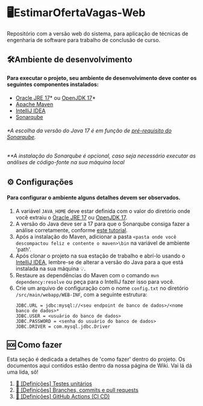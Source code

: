 # 🖥️EstimarOfertaVagas-Web
Repositório com a versão web do sistema, para aplicação de técnicas de engenharia de software para trabalho de conclusão de curso.

## 🛠️Ambiente de desenvolvimento 
#### Para executar o projeto, seu ambiente de desenvolvimento deve conter os seguintes componentes instalados: 
- [Oracle JRE 17](https://www.oracle.com/java/technologies/javase/jdk17-archive-downloads.html)* ou [OpenJDK 17](https://openjdk.org/projects/jdk/17/)*
- [Apache Maven](https://maven.apache.org/install.html)
- [IntelliJ IDEA](https://www.jetbrains.com/idea/download/)
- [Sonarqube](https://docs.sonarqube.org/latest/)

###### *A escolha da versão do Java 17 é em função de [pré-requisito do Sonarqube](https://docs.sonarqube.org/latest/requirements/prerequisites-and-overview/).
###### **A instalação do Sonarqube é opcional, caso seja necessário executar as análises de código-fonte na sua máquina local

## ⚙️ Configurações 
#### Para configurar o ambiente alguns detalhes devem ser observados.
1. A variável `JAVA_HOME` deve estar definida com o valor do diretório onde você extraiu o [Oracle JRE 17](https://www.oracle.com/java/technologies/javase/jdk17-archive-downloads.html) ou [OpenJDK 17](https://openjdk.org/projects/jdk/17/).
2. A versão do Java deve ser a 17 para que o Sonarqube consiga fazer a análise corretamente, conforme [este tutorial](https://docs.sonarqube.org/latest/requirements/prerequisites-and-overview/).
3. Após a instalação do Maven, adicionar a pasta `<pasta onde você descompactou feliz e contente o maven>\bin` na variável de ambiente 'path'.
4. Após clonar o projeto na sua estação de trabalho e abrí-lo usando o [IntelliJ IDEA](https://www.jetbrains.com/idea/download/), lembre-se de alterar a versão do Java para a que está instalada na sua máquina 💡.
5. Restaure as dependências do Maven com o comando  `mvn dependency:resolve` ou peça para o IntelliJ fazer isso para você.
6. Crie um arquivo de configuração com o nome `config.txt` no diretório `/src/main/webapp/WEB-INF`, com a seguinte estrutura:
	```
	JDBC.URL = jdbc:mysql://<seu endpoint de banco de dados>/<nome banco de dados>*
	JDBC.USER = <usuário do banco de dados>
	JDBC.PASSWORD = <senha do usuário do banco de dados>
	JDBC.DRIVER = com.mysql.jdbc.Driver
	```
## 🆘 Como fazer
Esta seção é dedicada a detalhes de 'como fazer' dentro do projeto.
Os documentos aqui contidos estão dentro da nossa página de Wiki. 
Vai lá dá uma lida, sô!

1. [🧪 [Definições] Testes unitários](https://github.com/Jcrt/dcc127-estimar-oferta-vagas/wiki/%F0%9F%A7%AA-%5BDefini%C3%A7%C3%B5es%5D-Testes-unit%C3%A1rios)
2. [👣 [Definições] Branches, commits e pull requests](https://github.com/Jcrt/dcc127-estimar-oferta-vagas/wiki/%F0%9F%91%A3-%5BDefini%C3%A7%C3%B5es%5D-Branches,-commits-e-pull-requests)
3. [🤖 [Definições] GitHub Actions (CI CD)](https://github.com/Jcrt/dcc127-estimar-oferta-vagas/wiki/%F0%9F%A4%96-%5BDefini%C3%A7%C3%B5es%5D-GitHub-Actions-(CI-CD))
